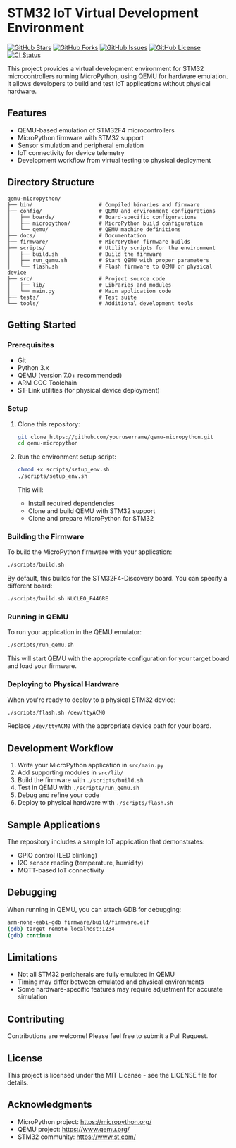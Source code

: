 # STM32 IoT Virtual Development Environment

[![GitHub Stars](https://img.shields.io/github/stars/fabioeloi/qemu-micropython?style=flat-square)](https://github.com/fabioeloi/qemu-micropython/stargazers)
[![GitHub Forks](https://img.shields.io/github/forks/fabioeloi/qemu-micropython?style=flat-square)](https://github.com/fabioeloi/qemu-micropython/network/members)
[![GitHub Issues](https://img.shields.io/github/issues/fabioeloi/qemu-micropython?style=flat-square)](https://github.com/fabioeloi/qemu-micropython/issues)
[![GitHub License](https://img.shields.io/github/license/fabioeloi/qemu-micropython?style=flat-square)](https://github.com/fabioeloi/qemu-micropython/blob/main/LICENSE)
[![CI Status](https://img.shields.io/github/actions/workflow/status/fabioeloi/qemu-micropython/ci.yml?branch=main&style=flat-square&label=CI)](https://github.com/fabioeloi/qemu-micropython/actions)

This project provides a virtual development environment for STM32 microcontrollers running MicroPython, using QEMU for hardware emulation. It allows developers to build and test IoT applications without physical hardware.

## Features

- QEMU-based emulation of STM32F4 microcontrollers
- MicroPython firmware with STM32 support
- Sensor simulation and peripheral emulation
- IoT connectivity for device telemetry
- Development workflow from virtual testing to physical deployment

## Directory Structure

```
qemu-micropython/
├── bin/                     # Compiled binaries and firmware
├── config/                  # QEMU and environment configurations
│   ├── boards/              # Board-specific configurations
│   ├── micropython/         # MicroPython build configuration
│   └── qemu/                # QEMU machine definitions
├── docs/                    # Documentation
├── firmware/                # MicroPython firmware builds
├── scripts/                 # Utility scripts for the environment
│   ├── build.sh             # Build the firmware
│   ├── run_qemu.sh          # Start QEMU with proper parameters
│   └── flash.sh             # Flash firmware to QEMU or physical device
├── src/                     # Project source code
│   ├── lib/                 # Libraries and modules
│   └── main.py              # Main application code
├── tests/                   # Test suite
└── tools/                   # Additional development tools
```

## Getting Started

### Prerequisites

- Git
- Python 3.x
- QEMU (version 7.0+ recommended)
- ARM GCC Toolchain
- ST-Link utilities (for physical device deployment)

### Setup

1. Clone this repository:
   ```bash
   git clone https://github.com/yourusername/qemu-micropython.git
   cd qemu-micropython
   ```

2. Run the environment setup script:
   ```bash
   chmod +x scripts/setup_env.sh
   ./scripts/setup_env.sh
   ```

   This will:
   - Install required dependencies
   - Clone and build QEMU with STM32 support
   - Clone and prepare MicroPython for STM32

### Building the Firmware

To build the MicroPython firmware with your application:

```bash
./scripts/build.sh
```

By default, this builds for the STM32F4-Discovery board. You can specify a different board:

```bash
./scripts/build.sh NUCLEO_F446RE
```

### Running in QEMU

To run your application in the QEMU emulator:

```bash
./scripts/run_qemu.sh
```

This will start QEMU with the appropriate configuration for your target board and load your firmware.

### Deploying to Physical Hardware

When you're ready to deploy to a physical STM32 device:

```bash
./scripts/flash.sh /dev/ttyACM0
```

Replace `/dev/ttyACM0` with the appropriate device path for your board.

## Development Workflow

1. Write your MicroPython application in `src/main.py`
2. Add supporting modules in `src/lib/`
3. Build the firmware with `./scripts/build.sh`
4. Test in QEMU with `./scripts/run_qemu.sh`
5. Debug and refine your code
6. Deploy to physical hardware with `./scripts/flash.sh`

## Sample Applications

The repository includes a sample IoT application that demonstrates:

- GPIO control (LED blinking)
- I2C sensor reading (temperature, humidity)
- MQTT-based IoT connectivity

## Debugging

When running in QEMU, you can attach GDB for debugging:

```bash
arm-none-eabi-gdb firmware/build/firmware.elf
(gdb) target remote localhost:1234
(gdb) continue
```

## Limitations

- Not all STM32 peripherals are fully emulated in QEMU
- Timing may differ between emulated and physical environments
- Some hardware-specific features may require adjustment for accurate simulation

## Contributing

Contributions are welcome! Please feel free to submit a Pull Request.

## License

This project is licensed under the MIT License - see the LICENSE file for details.

## Acknowledgments

- MicroPython project: https://micropython.org/
- QEMU project: https://www.qemu.org/
- STM32 community: https://www.st.com/